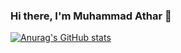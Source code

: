 ### Hi there, I'm Muhammad Athar 👋

[![Anurag's GitHub stats](https://github-readme-stats.vercel.app/api?username=Muhammad-athar105)](https://github.com/Muhammad-athar105/github-readme-stats)
